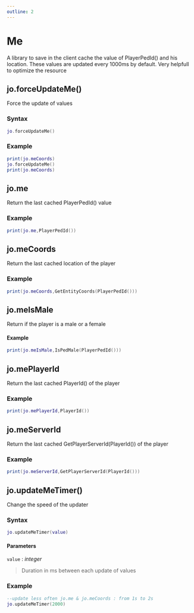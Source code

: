 ```yaml
---
outline: 2
---
```

# Me <BadgeClient/>
A library to save in the client cache the value of PlayerPedId() and his location. These values are updated every 1000ms by default.
Very helpfull to optimize the resource

## jo.forceUpdateMe()
Force the update of values
### Syntax
```lua
jo.forceUpdateMe()
```

### Example
```lua
print(jo.meCoords)
jo.forceUpdateMe()
print(jo.meCoords)
```

## jo.me
Return the last cached PlayerPedId() value
### Example
```lua
print(jo.me,PlayerPedId())
```

## jo.meCoords
Return the last cached location of the player
### Example
```lua
print(jo.meCoords,GetEntityCoords(PlayerPedId()))
```

## jo.meIsMale
Return if the player is a male or a female
#### Example
```lua
print(jo.meIsMale,IsPedMale(PlayerPedId()))
```

## jo.mePlayerId
Return the last cached PlayerId() of the player
### Example
```lua
print(jo.mePlayerId,PlayerId())
```
## jo.meServerId
Return the last cached GetPlayerServerId(PlayerId()) of the player
### Example
```lua
print(jo.meServerId,GetPlayerServerId(PlayerId()))
```

## jo.updateMeTimer()
Change the speed of the updater
### Syntax
```lua
jo.updateMeTimer(value)
```
#### Parameters
`value` : *integer*
> Duration in ms between each update of values
  

### Example
```lua
--update less often jo.me & jo.meCoords : from 1s to 2s
jo.updateMeTimer(2000)
```
